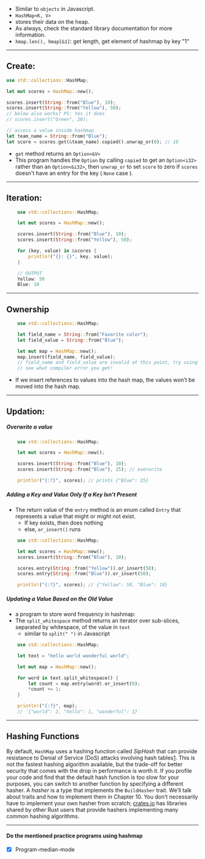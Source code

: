 - Similar to `objects` in Javascript.
- `HashMap<K, V>`
- stores their data on the heap.
- As always, check the standard library documentation for more information.
- `hmap.len(), hmap[&1]`: get length, get element of hashmap by key "1"
---
Create:
---
```rust
use std::collections::HashMap;

let mut scores = HashMap::new();

scores.insert(String::from("Blue"), 10);
scores.insert(String::from("Yellow"), 50);
// below also works? PS: Yes it does
// scores.insert("Green", 20); 

// access a value inside hashmap
let team_name = String::from("Blue");
let score = scores.get(&team_name).copied().unwrap_or(0); // 10
```
- `get` method returns an `Option<&V>`
- This program handles the `Option` by calling `copied` to get an `Option<i32>` rather than an `Option<&i32>`, then `unwrap_or` to set `score` to zero if `scores` doesn't have an entry for the key ( `None` case ).
---
Iteration:
---
```rust
    use std::collections::HashMap;

    let mut scores = HashMap::new();

    scores.insert(String::from("Blue"), 10);
    scores.insert(String::from("Yellow"), 50);

    for (key, value) in &scores {
        println!("{}: {}", key, value);
    }

	// OUTPUT
	Yellow: 50
	Blue: 10
```
---
Ownership
---
```rust
    use std::collections::HashMap;

    let field_name = String::from("Favorite color");
    let field_value = String::from("Blue");

    let mut map = HashMap::new();
    map.insert(field_name, field_value);
    // field_name and field_value are invalid at this point, try using them and
    // see what compiler error you get!
```
- If we insert references to values into the hash map, the values won’t be moved into the hash map.

---
Updation:
---
##### Overwrite a value
```rust
    use std::collections::HashMap;

    let mut scores = HashMap::new();

    scores.insert(String::from("Blue"), 10);
    scores.insert(String::from("Blue"), 25); // overwrite

    println!("{:?}", scores); // prints {"Blue": 25}
```
##### Adding a Key and Value Only If a Key Isn’t Present
- The return value of the `entry` method is an enum called `Entry` that represents a value that might or might not exist.
	- If key exists, then does nothing
	- else, `or_insert()` runs
```rust
    use std::collections::HashMap;

    let mut scores = HashMap::new();
    scores.insert(String::from("Blue"), 10);

    scores.entry(String::from("Yellow")).or_insert(50);
    scores.entry(String::from("Blue")).or_insert(50);

    println!("{:?}", scores); // {"Yellow": 50, "Blue": 10}
```
##### Updating a Value Based on the Old Value
- a program to store word frequency in hashmap:
- The `split_whitespace` method returns an iterator over sub-slices, separated by whitespace, of the value in `text`
	- similar to `split(" ")` in Javascript
```rust
    use std::collections::HashMap;

    let text = "hello world wonderful world";

    let mut map = HashMap::new();

    for word in text.split_whitespace() {
        let count = map.entry(word).or_insert(0);
        *count += 1;
    }

    println!("{:?}", map); 
    // `{"world": 2, "hello": 1, "wonderful": 1}`
```

---
Hashing Functions
---
By default, `HashMap` uses a hashing function called _SipHash_ that can provide resistance to Denial of Service (DoS) attacks involving hash tables[1](https://rust-book.cs.brown.edu/ch08-03-hash-maps.html#siphash). This is not the fastest hashing algorithm available, but the trade-off for better security that comes with the drop in performance is worth it. If you profile your code and find that the default hash function is too slow for your purposes, you can switch to another function by specifying a different hasher. A _hasher_ is a type that implements the `BuildHasher` trait. We’ll talk about traits and how to implement them in Chapter 10. You don’t necessarily have to implement your own hasher from scratch; [crates.io](https://crates.io/) has libraries shared by other Rust users that provide hashers implementing many common hashing algorithms.

---
#### Do the mentioned practice programs using hashmap
- [x] Program-median-mode